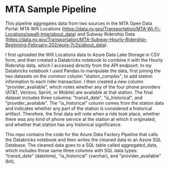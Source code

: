 # MTA Sample Pipeline

This pipeline aggregates data from two sources in the MTA Open Data Portal: MTA Wifi Locations (https://data.ny.gov/Transportation/MTA-Wi-Fi-Locations/pwa9-tmie/about_data) and Subway Ridership Data (https://data.ny.gov/Transportation/MTA-Subway-Hourly-Ridership-Beginning-February-202/wujg-7c2s/about_data).

I first uploaded the Wifi Locations data to Azure Data Lake Storage in CSV form, and then created a Databricks notebook to combine it with the Hourly Ridership data, which I accessed directly from the API endpoint. In my Databricks notebook I used Pandas to manipulate the data, first joining the two datasets on the common column "station_complex", to add station information to each rider transaction. I then created a new column "provider_available", which notes whether any of the four phone providers (AT&T, Verizon, Sprint,  or Mobile) are available at that station. The final dataset includes three columns: "transit_date", "is_historical", and "provider_available". The "is_historical" column comes from the station data and indicates whether any part of the station is considered a historical artifact. Therefore, the final data will note when a ride took place, whether there was any kind of phone service at the station at which it originated, and whether that station has any historical significance.

This repo contains the code for the Azure Data Factory Pipeline that calls the Databricks notebook and then writes the cleaned data to an Azure SQL Database. The cleaned data goes to a SQL table called aggregated_data, which includes those same three columns with SQL data types: "transit_date" (datetime), "is_historical" (varchar), and "provider_available" (bit),

